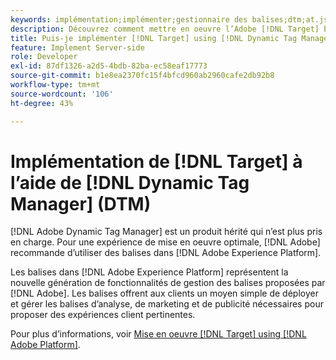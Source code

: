 ```yaml
---
keywords: implémentation;implémenter;gestionnaire des balises;dtm;at.js;gestionnaire dynamique des balises
description: Découvrez comment mettre en oeuvre l’Adobe [!DNL Target] bibliothèque at.js à l’aide de l’ancienne version de Dynamic Tag Management (DTM). Balises dans [!DNL Adobe Experience Platform] est la méthode préférée à implémenter. [!DNL Target].
title: Puis-je implémenter [!DNL Target] using [!DNL Dynamic Tag Manager] (DTM) ?
feature: Implement Server-side
role: Developer
exl-id: 87df1326-a2d5-4bdb-82ba-ec58eaf17773
source-git-commit: b1e8ea2370fc15f4bfcd960ab2960cafe2db92b8
workflow-type: tm+mt
source-wordcount: '106'
ht-degree: 43%

---
```


# Implémentation de [!DNL Target] à lʼaide de [!DNL Dynamic Tag Manager] (DTM)

[!DNL Adobe Dynamic Tag Manager] est un produit hérité qui n’est plus pris en charge. Pour une expérience de mise en oeuvre optimale, [!DNL Adobe] recommande d’utiliser des balises dans [!DNL Adobe Experience Platform].

Les balises dans [!DNL Adobe Experience Platform] représentent la nouvelle génération de fonctionnalités de gestion des balises proposées par [!DNL Adobe]. Les balises offrent aux clients un moyen simple de déployer et gérer les balises d’analyse, de marketing et de publicité nécessaires pour proposer des expériences client pertinentes.

Pour plus d’informations, voir [Mise en oeuvre [!DNL Target] using [!DNL Adobe Platform]](https://developer.adobe.com/target/implement/client-side/atjs/how-to-deployatjs/implement-target-using-adobe-launch/).

